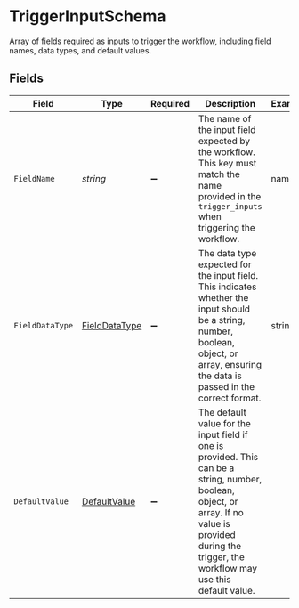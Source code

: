 # TriggerInputSchema

Array of fields required as inputs to trigger the workflow, including field names, data types, and default values.


## Fields

| Field                                                                                                                                                                                                    | Type                                                                                                                                                                                                     | Required                                                                                                                                                                                                 | Description                                                                                                                                                                                              | Example                                                                                                                                                                                                  |
| -------------------------------------------------------------------------------------------------------------------------------------------------------------------------------------------------------- | -------------------------------------------------------------------------------------------------------------------------------------------------------------------------------------------------------- | -------------------------------------------------------------------------------------------------------------------------------------------------------------------------------------------------------- | -------------------------------------------------------------------------------------------------------------------------------------------------------------------------------------------------------- | -------------------------------------------------------------------------------------------------------------------------------------------------------------------------------------------------------- |
| `FieldName`                                                                                                                                                                                              | *string*                                                                                                                                                                                                 | :heavy_minus_sign:                                                                                                                                                                                       | The name of the input field expected by the workflow. This key must match the name<br/>provided in the `trigger_inputs` when triggering the workflow.<br/>                                               | name                                                                                                                                                                                                     |
| `FieldDataType`                                                                                                                                                                                          | [FieldDataType](../../Models/Components/FieldDataType.md)                                                                                                                                                | :heavy_minus_sign:                                                                                                                                                                                       | The data type expected for the input field. This indicates whether the input should<br/>be a string, number, boolean, object, or array, ensuring the data is passed in the<br/>correct format.<br/>      | string                                                                                                                                                                                                   |
| `DefaultValue`                                                                                                                                                                                           | [DefaultValue](../../Models/Components/DefaultValue.md)                                                                                                                                                  | :heavy_minus_sign:                                                                                                                                                                                       | The default value for the input field if one is provided. This can be a string, number,<br/>boolean, object, or array. If no value is provided during the trigger, the workflow may<br/>use this default value.<br/> |                                                                                                                                                                                                          |